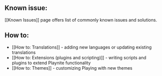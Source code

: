 Known issue:
--------
[[Known Issues]] page offers list of commonly known issues and solutions.

How to:
--------
* [[How to: Translations]] - adding new languages or updating existing translations
* [[How to: Extensions (plugins and scripting)]] - writing scripts and plugins to extend Playnite functionality
* [[How to: Themes]] - customizing Playing with new themes
